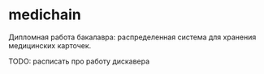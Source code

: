 # medichain
Дипломная работа бакалавра: распределенная система для хранения медицинских карточек.

TODO: расписать про работу дискавера